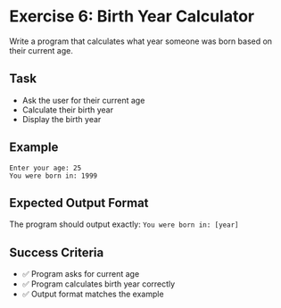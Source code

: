 # Exercise 6: Birth Year Calculator

Write a program that calculates what year someone was born based on their current age.

## Task
- Ask the user for their current age
- Calculate their birth year
- Display the birth year

## Example
```
Enter your age: 25
You were born in: 1999
```

## Expected Output Format
The program should output exactly: `You were born in: [year]`

## Success Criteria
- ✅ Program asks for current age
- ✅ Program calculates birth year correctly
- ✅ Output format matches the example
